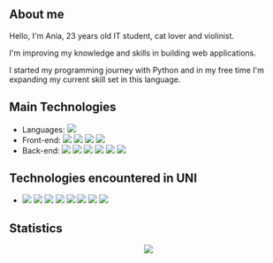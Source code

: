 ## About me

Hello, I'm Ania, 23 years old IT student, cat lover and violinist.

I'm improving my knowledge and skills in building web applications.

I started my programming journey with Python and in my free time I'm expanding my current skill set in this language.

## Main Technologies

<ul>
  <li> 
    Languages:
    <img src="https://img.shields.io/badge/-Python-blue" />
  </li>
  <li>
    Front-end: 
    <img src="https://img.shields.io/badge/-Vue.js-green" />
    <img src="https://img.shields.io/badge/-JavaScript-yellow" />
    <img src="https://img.shields.io/badge/-HTML5-red" />
    <img src="https://img.shields.io/badge/-CSS3-blue" />
  </li>
  <li>
    Back-end: 
    <img src="https://img.shields.io/badge/-Node.js-green" />
    <img src="https://img.shields.io/badge/-Express.js-red"/>
    <img src="https://img.shields.io/badge/-SQL-gray"/>
    <img src="https://img.shields.io/badge/-MySQL-orange"/>
    <img src="https://img.shields.io/badge/-NoSQL-gray"/>
    <img src="https://img.shields.io/badge/-MongoDB-green"/>
  </li>
</ul>

## Technologies encountered in UNI

<ul>
  <li>
    <img src="https://img.shields.io/badge/-C++-yellow"/>
    <img src="https://img.shields.io/badge/-C-orange"/>
    <img src="https://img.shields.io/badge/-Docker-blue"/>
    <img src="https://img.shields.io/badge/-Java-red"/>
    <img src="https://img.shields.io/badge/-Anaconda-green"/>
    <img src="https://img.shields.io/badge/-Debian-red"/>
    <img src="https://img.shields.io/badge/-Fedora-blue"/>
    <img src="https://img.shields.io/badge/-Taiga-blue"/>
  </li>
</ul>

## Statistics

<div align="center"> 
<img src="https://github-readme-stats.vercel.app/api/top-langs/?username=a-daszek&theme=blue-green&hide_border=true&include_all_commits=true&count_private=true&layout=compact&langs_count=10" />
</div>
